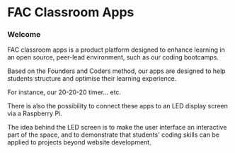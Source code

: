# FAC Classroom Apps

### Welcome

FAC classroom apps is a product platform designed to enhance learning in an open source, peer-lead environment, such as our coding bootcamps.

Based on the Founders and Coders method, our apps are designed to help students structure and optimise their learning experience.

For instance, our 20-20-20 timer... etc.

There is also the possibility to connect these apps to an LED display screen via a Raspberry Pi.

The idea behind the LED screen is to make the user interface an interactive part of the space, and to demonstrate that students' coding skills can be applied to projects beyond website development.  
